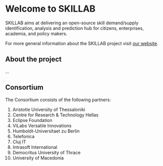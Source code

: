 # Welcome to SKILLAB

SKILLAB aims at delivering an open-source skill demand/supply identification, analysis and prediction hub for citizens, enterprises, academia, and policy makers.

For more general information about the SKILLAB project visit [our website](https://skillab-project.eu/).

## About the project

...

## Consortium

The Consortium consists of the following partners:

1. Aristotle University of Thessaloniki
2. Centre for Research & Technology Hellas
3. Eclipse Foundation
4. ViLabs Versatile Innovations
5. Humboldt-Universitaet zu Berlin
6. Telefonica
7. Cluj IT
8. Intrasoft International
9. Democritus University of Thrace
10. University of Macedonia
